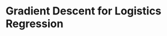 # Gradient Descent for Logistics Regression

<!-- TODO: how the gradient descent works in logistics regression -->
